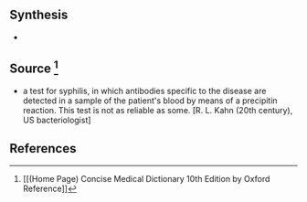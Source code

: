 ## Synthesis
- 
## Source [^1]
- a test for syphilis, in which antibodies specific to the disease are detected in a sample of the patient's blood by means of a precipitin reaction. This test is not as reliable as some. \[R. L. Kahn (20th century), US bacteriologist]
## References

[^1]: [[(Home Page) Concise Medical Dictionary 10th Edition by Oxford Reference]]
